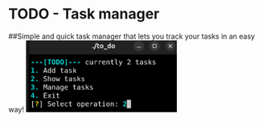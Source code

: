 # TODO - Task manager
##Simple and quick task manager that lets you track your tasks in an easy way!
<img src="photos/main_menu.png" alt="main menu" width="300px">

